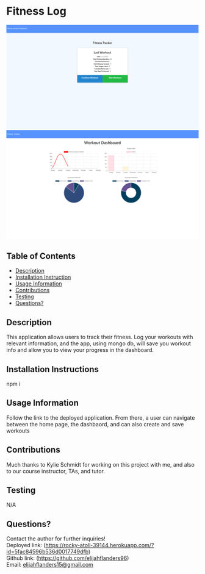 

# Fitness Log

<img src="fitlog1.png">
<img src="fitlogdash1.png">

## Table of Contents
* [Description](#Description)
* [Installation Instruction](#Installation-Instructions)
* [Usage Information](#Usage-Information)
* [Contributions](#Contributions)
* [Testing](#Testing)
* [Questions?](#Questions?)

## Description
This application allows users to track their fitness. Log your workouts with relevant information, and the app, using mongo db, will save you workout info and allow you to view your progress in the dashboard.

## Installation Instructions
npm i

## Usage Information
Follow the link to the deployed application. From there, a user can navigate between the home page, the dashbaord, and can also create and save workouts

## Contributions
Much thanks to Kylie Schmidt for working on this project with me, and also to our course instructor, TAs, and tutor.

## Testing
N/A

## Questions?
Contact the author for further inquiries!<br>
Deployed link: (https://rocky-atoll-39144.herokuapp.com/?id=5fac84596b536d0017749dfb)<br>
Github link: (https://github.com/elijahflanders96)<br>
Email: elijahflanders15@gmail.com